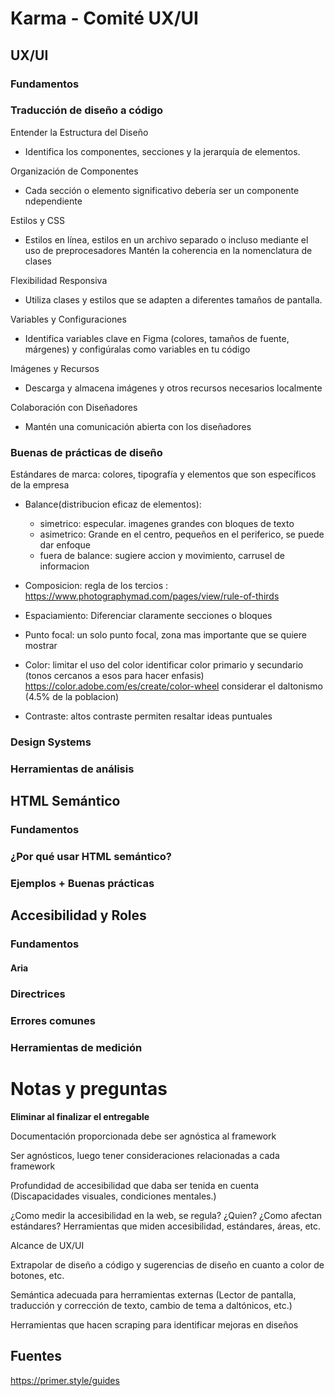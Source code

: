 # Karma - Comité UX/UI

## UX/UI

### Fundamentos

### Traducción de diseño a código

Entender la Estructura del Diseño

- Identifica los componentes, secciones y la jerarquía de elementos.

Organización de Componentes

- Cada sección o elemento significativo debería ser un componente ndependiente

Estilos y CSS

- Estilos en línea, estilos en un archivo separado o incluso mediante el uso de preprocesadores
  Mantén la coherencia en la nomenclatura de clases

Flexibilidad Responsiva

- Utiliza clases y estilos que se adapten a diferentes tamaños de pantalla.

Variables y Configuraciones

- Identifica variables clave en Figma (colores, tamaños de fuente, márgenes) y configúralas como variables en tu código

Imágenes y Recursos

- Descarga y almacena imágenes y otros recursos necesarios localmente

Colaboración con Diseñadores

- Mantén una comunicación abierta con los diseñadores

### Buenas de prácticas de diseño

Estándares de marca:
colores, tipografía y elementos que son específicos de la empresa

- Balance(distribucion eficaz de elementos):

  - simetrico: especular. imagenes grandes con bloques de texto
  - asimetrico: Grande en el centro, pequeños en el periferico, se puede dar enfoque
  - fuera de balance: sugiere accion y movimiento, carrusel de informacion

- Composicion:
  regla de los tercios : https://www.photographymad.com/pages/view/rule-of-thirds

- Espaciamiento:
  Diferenciar claramente secciones o bloques

- Punto focal:
  un solo punto focal, zona mas importante que se quiere mostrar

- Color:
  limitar el uso del color
  identificar color primario y secundario (tonos cercanos a esos para hacer enfasis)
  https://color.adobe.com/es/create/color-wheel
  considerar el daltonismo (4.5% de la poblacion)

- Contraste:
  altos contraste permiten resaltar ideas puntuales

### Design Systems

### Herramientas de análisis

## HTML Semántico

### Fundamentos

### ¿Por qué usar HTML semántico?

### Ejemplos + Buenas prácticas

## Accesibilidad y Roles

### Fundamentos

#### Aria

### Directrices

### Errores comunes

### Herramientas de medición

# Notas y preguntas

**Eliminar al finalizar el entregable**

Documentación proporcionada debe ser agnóstica al framework

Ser agnósticos, luego tener consideraciones relacionadas a cada framework

Profundidad de accesibilidad que daba ser tenida en cuenta (Discapacidades visuales, condiciones mentales.)

¿Como medir la accesibilidad en la web, se regula? ¿Quien? ¿Como afectan estándares? Herramientas que miden accesibilidad, estándares, áreas, etc.

Alcance de UX/UI

Extrapolar de diseño a código y sugerencias de diseño en cuanto a color de botones, etc.

Semántica adecuada para herramientas externas (Lector de pantalla, traducción y corrección de texto, cambio de tema a daltónicos, etc.)

Herramientas que hacen scraping para identificar mejoras en diseños

## Fuentes

https://primer.style/guides
